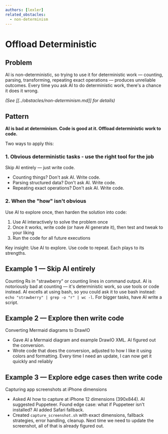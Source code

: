```yaml
---
authors: [lexler]
related_obstacles:
  - non-determinism
---
```


# Offload Deterministic

## Problem
AI is non-deterministic, so trying to use it for deterministic work — counting, parsing, transforming, repeating exact operations — produces unreliable outcomes. Every time you ask AI to do deterministic work, there's a chance it does it wrong.

_(See [[../obstacles/non-determinism.md]] for details)_

## Pattern
**AI is bad at determinism. Code is good at it. Offload deterministic work to code.**

Two ways to apply this:

### 1. Obvious deterministic tasks - use the right tool for the job
Skip AI entirely — just write code.
- Counting things? Don't ask AI. Write code.
- Parsing structured data? Don't ask AI. Write code.
- Repeating exact operations? Don't ask AI. Write code.

### 2. When the "how" isn't obvious
Use AI to explore once, then harden the solution into code:
1. Use AI interactively to solve the problem once
2. Once it works, write code (or have AI generate it), then test and tweak to your liking
3. Run the code for all future executions

Key insight: Use AI to explore. Use code to repeat. Each plays to its strengths.

## Example 1 — Skip AI entirely
Counting Rs in "strawberry" or counting lines in command output.
AI is notoriously bad at counting — it's deterministic work, so use tools or code instead. 
AI excells at using bash, so you could ask it to use bash instead: `echo "strawberry" | grep -o "r" | wc -l`. 
For bigger tasks, have AI write a script.

## Example 2 — Explore then write code
Converting Mermaid diagrams to DrawIO
- Gave AI a Mermaid diagram and example DrawIO XML. AI figured out the conversion.
- Wrote code that does the conversion, adjusted to how I like it using colors and formatting.
Every time I need an update, I can now get it quickly and reliably

## Example 3 — Explore edge cases then write code
Capturing app screenshots at iPhone dimensions
- Asked AI how to capture at iPhone 12 dimensions (390x844). AI suggested Puppeteer. Found edge case: what if Puppeteer isn't installed? AI added Safari fallback.
- Created `capture_screenshot.sh` with exact dimensions, fallback strategies, error handling, cleanup.
Next time we need to update the screenshot, all of that is already figured out.
